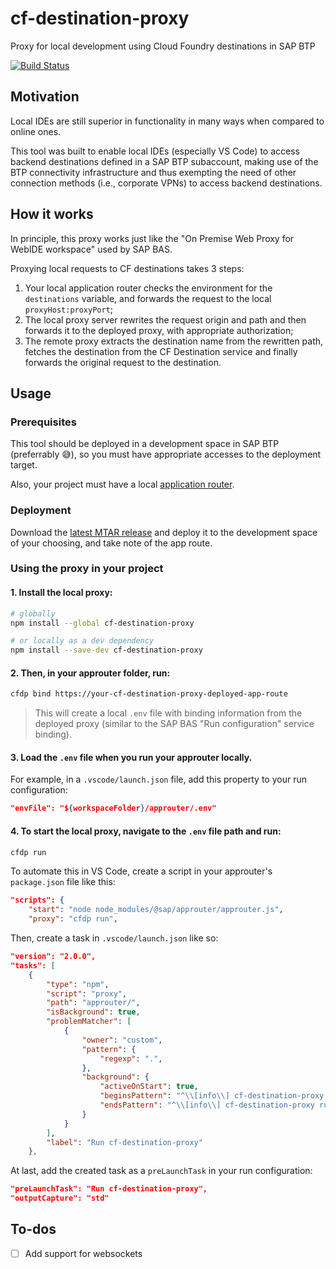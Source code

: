 # cf-destination-proxy

Proxy for local development using Cloud Foundry destinations in SAP BTP

[![Build Status](https://dev.azure.com/leo-ls/cf-destination-project/_apis/build/status/leo-ls.cf-destination-proxy?branchName=main)](https://dev.azure.com/leo-ls/cf-destination-project/_build/latest?definitionId=3&branchName=main)

## Motivation

Local IDEs are still superior in functionality in many ways when compared to online ones.

This tool was built to enable local IDEs (especially VS Code) to access backend destinations defined in a SAP BTP subaccount, making use of the BTP connectivity infrastructure and thus exempting the need of other connection methods (i.e., corporate VPNs) to access backend destinations.

## How it works

In principle, this proxy works just like the "On Premise Web Proxy for WebIDE workspace" used by SAP BAS.  

Proxying local requests to CF destinations takes 3 steps:  

1. Your local application router checks the environment for the ```destinations``` variable, and forwards the request to the local ```proxyHost:proxyPort```;
2. The local proxy server rewrites the request origin and path and then forwards it to the deployed proxy, with appropriate authorization;
3. The remote proxy extracts the destination name from the rewritten path, fetches the destination from the CF Destination service and finally forwards the original request to the destination.

## Usage

### Prerequisites

This tool should be deployed in a development space in SAP BTP (preferrably 😅), so you must have appropriate accesses to the deployment target.

Also, your project must have a local [application router](https://www.npmjs.com/package/@sap/approuter).

### Deployment

Download the [latest MTAR release](https://github.com/leo-ls/cf-destination-proxy/releases/latest) and deploy it to the development space of your choosing, and take note of the app route.

### Using the proxy in your project

#### 1. Install the local proxy:

```bash
# globally
npm install --global cf-destination-proxy

# or locally as a dev dependency
npm install --save-dev cf-destination-proxy
```

#### 2. Then, in your approuter folder, run:
```bash
cfdp bind https://your-cf-destination-proxy-deployed-app-route
```
> This will create a local ```.env``` file with binding information from the deployed proxy (similar to the SAP BAS "Run configuration" service binding).

#### 3. Load the ```.env``` file when you run your approuter locally.  

For example, in a ```.vscode/launch.json``` file, add this property to your run configuration:

```json
"envFile": "${workspaceFolder}/approuter/.env"
```

#### 4. To start the local proxy, navigate to the ```.env``` file path and run:

```bash
cfdp run
```
To automate this in VS Code, create a script in your approuter's ```package.json``` file like this:

```json
"scripts": {
    "start": "node node_modules/@sap/approuter/approuter.js",
    "proxy": "cfdp run",
```
Then, create a task in ```.vscode/launch.json``` like so:
```json
"version": "2.0.0",
"tasks": [
    {
        "type": "npm",
        "script": "proxy",
        "path": "approuter/",
        "isBackground": true,
        "problemMatcher": [
            {
                "owner": "custom",
                "pattern": {
                    "regexp": ".",
                },
                "background": {
                    "activeOnStart": true,
                    "beginsPattern": "^\\[info\\] cf-destination-proxy running on port",
                    "endsPattern": "^\\[info\\] cf-destination-proxy running on port"
                }
            }
        ],
        "label": "Run cf-destination-proxy"
    },
```
At last, add the created task as a ```preLaunchTask``` in your run configuration:
```json
"preLaunchTask": "Run cf-destination-proxy",
"outputCapture": "std"
```

## To-dos

- [ ] Add support for websockets